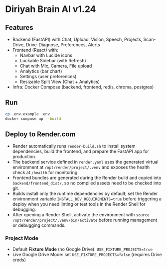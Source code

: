 # Diriyah Brain AI v1.24

## Features
- Backend (FastAPI) with Chat, Upload, Vision, Speech, Projects, Scan-Drive, Drive-Diagnose, Preferences, Alerts
- Frontend (React) with:
  - Navbar with Lucide icons
  - Lockable Sidebar (with Refresh)
  - Chat with Mic, Camera, File upload
  - Analytics (bar chart)
  - Settings (user preferences)
  - Resizable Split View (Chat + Analytics)
- Infra: Docker Compose (backend, frontend, redis, chroma, postgres)

## Run
```bash
cp .env.example .env
docker compose up --build
```

## Deploy to Render.com
- Render automatically runs `render-build.sh` to install system dependencies, build the
  frontend, and prepare the FastAPI app for production.
- The backend service defined in `render.yaml` uses the generated virtual environment at
  `/opt/render/project/.venv` and exposes the health check at `/health` for monitoring.
- Frontend bundles are generated during the Render build and copied into
  `backend/frontend_dist/`, so no compiled assets need to be checked into git.
- Builds install only the runtime dependencies by default; set the Render environment
  variable `INSTALL_DEV_REQUIREMENTS=true` before triggering a deploy when you need
  linting or test tools in the Render Shell for debugging.
- After opening a Render Shell, activate the environment with
  `source /opt/render/project/.venv/bin/activate` before running management or
  debugging commands.

### Project Mode
- Default **Fixture Mode** (no Google Drive): `USE_FIXTURE_PROJECTS=true`
- Live Google Drive Mode: set `USE_FIXTURE_PROJECTS=false` (requires Drive creds)
